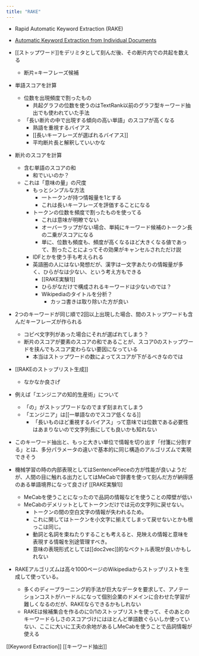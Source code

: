 ```yaml
---
title: "RAKE"
---
```


- Rapid Automatic Keyword Extraction (RAKE)
- [Automatic Keyword Extraction from Individual Documents](https://www.researchgate.net/publication/227988510_Automatic_Keyword_Extraction_from_Individual_Documents)

- [[ストップワード]]をデリミタとして刻んだ後、その断片内での共起を数える
    - 断片=キーフレーズ候補
- 単語スコアを計算
    - 位数を出現頻度で割ったもの
        - 共起グラフの位数を使うのはTextRank以前のグラフ型キーワード抽出でも使われていた手法
    - 「長い断片の中で出現する傾向の高い単語」のスコアが高くなる
        - 熟語を重視するバイアス
        - [[長いキーフレーズが選ばれるバイアス]]
        - 平均断片長と解釈していいかな
- 断片のスコアを計算
    - 含む単語のスコアの和
        - 和でいいのか？
    - これは「意味の量」の尺度
        - もっとシンプルな方法
            - 一トークンが持つ情報量を1とする
            - これは長いキーフレーズを評価することになる
        - トークンの位数を頻度で割ったものを使ってる
            - これは意味が明瞭でない
            - オーバーラップがない場合、単純にキーワード候補のトークン長の二乗がスコアになる
            - 単に、位数も頻度も、頻度が高くなるほど大きくなる値であって、割ったことによってその効果がキャンセルされただけ説
        - IDFとかを使う手も考えられる
        - 英語圏の人にはない発想だが、漢字は一文字あたりの情報量が多く、ひらがなは少ない、という考え方もできる
            - [[RAKE実験1]]
            - ひらがなだけで構成されるキーワードは少ないのでは？
            - Wikipediaのタイトルを分析？
                - カッコ書きは取り除いた方が良い

- 2つのキーワードが同じ順で2回以上出現した場合、間のストップワードも含んだキーフレーズが作られる
    - コピペ文字列があった場合にそれが選ばれてしまう？
    - 断片のスコアが要素のスコアの和であることが、スコア0のストップワードを挟んでもスコア変わらない要因になっている
        - 本当はストップワードの数によってスコアが下がるべきなのでは
- [[RAKEのストップリスト生成]]
    - なかなか良さげ

- 例えば「エンジニアの知的生産術」について
    - 「の」がストップワードなのでまず刻まれてしまう
    - 「エンジニア」は[[一単語なのでスコア低くなる]]
        - 「長いものほど重視するバイアス」って意味では位数である必要性はあまりないので文字列長にしても良いかも知れない

- このキーワード抽出と、もっと大きい単位で情報を切り出す「付箋に分割する」とは、多分パラメータの違いで基本的に同じ構造のアルゴリズムで実現できそう
- 機械学習の時の内部表現としてはSentencePieceの方が性能が良いようだが、人間の目に触れる出力としてはMeCabで辞書を使って刻んだ方が納得感のある単語境界になって良さげ [[RAKE実験1]]
    - MeCabを使うことになったので品詞の情報などを使うことの障壁が低い
    - MeCabのデメリットとしてトークンだけでは元の文字列に戻せない。
        - トークンの間の空白文字の情報が失われるため。
        - これに関してはトークンを小文字に揃えてしまって戻せないとかも根っこは同じ。
        - 動詞と名詞を束ねたりすることも考えると、見映えの情報と意味を表現する情報を別途管理すべき。
        - 意味の表現形式としては[[doc2vec]]的なベクトル表現が良いかもしれない
- RAKEアルゴリズムは高々1000ページのWikipediaからストップリストを生成して使っている。
    - 多くのディープラーニング的手法が巨大なデータを要求して、アノテーションコストがハードルになって個別企業のドメインに合わせた学習が難しくなるのだが、RAKEならできるかもしれない
    - RAKEは候補集合を作るのに0/1のストップリストを使って、そのあとのキーワードらしさのスコアづけにはほとんど単語数ぐらいしか使っていない、ここに大いに工夫の余地があるしMeCabを使うことで品詞情報が使える

[[Keyword Extraction]]
[[キーワード抽出]]